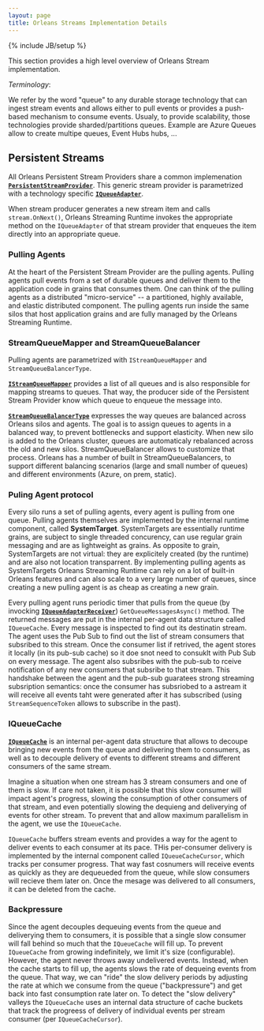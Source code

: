 ```yaml
---
layout: page
title: Orleans Streams Implementation Details
---
```

{% include JB/setup %}

This section provides a high level overview of Orleans Stream implementation.

*Terminology*:

We refer by the word "queue" to any durable storage technology that can ingest stream events and allows either to pull events or provides a push-based mechanism to consume events. Usualy, to provide scalability, those technologies provide sharded/partitions queues. Example are Azure Queues allow to create multipe queues, Event Hubs hubs, ... 


## Persistent Streams

All Orleans Persistent Stream Providers share a common implemenation [**`PersistentStreamProvider`**](https://github.com/dotnet/orleans/blob/master/src/Orleans/Streams/PersistentStreams/PersistentStreamProvider.cs).
This generic stream provider is parametrized with a technology specific [**`IQueueAdapter`**](https://github.com/dotnet/orleans/blob/master/src/Orleans/Streams/QueueAdapters/IQueueAdapter.cs).

When stream producer generates a new stream item and calls `stream.OnNext()`, 
Orleans Streaming Runtime invokes the appropriate method on the `IQueueAdapter` of that stream provider that
enqueues the item directly into an appropriate queue.

### Pulling Agents

At the heart of the Persistent Stream Provider are the pulling agents. 
Pulling agents pull events from a set of durable queues and deliver them to the application code in grains that consumes them.  One can think of the pulling agents as a distributed "micro-service" -- a partitioned, highly available, and elastic distributed component. 
The pulling agents run inside the same silos that host application grains and are fully managed by the Orleans Streaming Runtime.

### StreamQueueMapper and StreamQueueBalancer

Pulling agents are parametrized with `IStreamQueueMapper` and `StreamQueueBalancerType`. 

[**`IStreamQueueMapper`**](https://github.com/dotnet/orleans/blob/master/src/Orleans/Streams/QueueAdapters/IStreamQueueMapper.cs)
provides a list of all queues and is also responsible for mapping streams to queues.
That way, the producer side of the Persistent Stream Provider know which queue to enqueue the message into.

[**`StreamQueueBalancerType`**](https://github.com/dotnet/orleans/blob/master/src/Orleans/Streams/PersistentStreams/StreamQueueBalancerType.cs) 
expresses the way queues are balanced across Orleans silos and agents. 
The goal is to assign queues to agents in a balanced way, to prevent bottlenecks and support elasticity.
When new silo is added to the Orleans cluster, queues are automaticaly rebalanced across the old and new silos. 
StreamQueueBalancer allows to customize that process. Orleans has a number of built in StreamQueueBalancers, 
to support different balancing scenarios (large and small number of queues) and different environments (Azure, on prem, static).

### Puling Agent protocol

Every silo runs a set of pulling agents, every agent is pulling from one queue. Pulling agents themselves are implemented by the internal runtime component, called **SystemTarget**. SystemTargets are essentially runtime grains, are subject to single threaded concurency, can use regular grain messaging and are as lightweight as grains. As opposite to grain, SystemTargets are not virtual: they are explicitely created (by the runtime) and are also not location transparrent. By implementing pulling agents as SystemTargets Orleans Streaming Runtime can rely on a lot of built-in Orleans features and can also scale to a very large number of queues, since creating a new pulling agent is as cheap as creating a new grain.

Every pulling agent runs periodic timer that pulls from the queue (by invocking [**`IQueueAdapterReceiver`**](https://github.com/dotnet/orleans/blob/master/src/Orleans/Streams/QueueAdapters/IQueueAdapterReceiver.cs)) `GetQueueMessagesAsync()` method. The returned messages are put in the internal per-agent data structure called `IQueueCache`. Every message is inspected to find out its destinatin stream. The agent uses the Pub Sub to find out the list of stream consumers that subsribed to this stream. Once the consumer list if retrived, the agent stores it locally (in its pub-sub cache) so it doe snot need to consuklt with Pub Sub on every message. The agent also subsribes with the pub-sub to rceive notification of any new consumers that subsribe to that stream.
This handshake between the agent and the pub-sub guaratees strong streaming subsription semantics: once the consumer has subsriobed to a astream it will receive all events taht were generated after it has subscribed (using `StreamSequenceToken` allows to subscribe in the past).


### IQueueCache

[**`IQueueCache`**](https://github.com/dotnet/orleans/blob/master/src/Orleans/Streams/QueueAdapters/IQueueCache.cs) is an internal per-agent data structure that allows to decoupe bringing new events from the queue and delivering them to consumers, as well as to decouple delivery of events to different streams and different consumers of the same stream.

Imagine a situation when one stream has 3 stream consumers and one of them is slow. If care not taken, it is possible that this slow consumer will impact agent's progress, slowing the consumption of other consumers of that stream, and even potentially slowing the dequieng and deliverying of events for other stream. To prevent that and allow maximum parallelism in the agent, we use the `IQueueCache`.

`IQueueCache` buffers stream events and provides a way for the agent to deliver events to each consumer at its pace. THis per-consumer delivery is implemented by the internal component called `IQueueCacheCursor`, which tracks per consumer progress. That way fast cosnumers will receive events as quickly as they are dequeueded from the queue, while slow consumers will recieve them later on. Once the mesage was delivered to all consumers, it can be deleted from the cache.

### Backpressure

Since the agent decouples dequeuing events from the queue and deliverying them to consumers, it is possible that a single slow consumer will fall behind so much that the `IQueueCache` will fill up. To prevent `IQueueCache` from growing indefinitely, we limit it's size (configurable). However, the agent never throws away undelivered events. Instead, when the cache starts to fill up, the agents slows the rate of dequeing events from the queue. That way, we can "ride" the slow delivery periods by adjusting the rate at which we consume from the queue ("backpressure") and get back into fast consumption rate later on. To detect the "slow delivery" valleys the `IQueueCache` uses an internal data structure of cache buckets that track the progreess of delivery of individual events per stream consumer (per `IQueueCacheCursor`).

